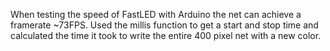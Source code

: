 When testing the speed of FastLED with Arduino the net can achieve a framerate ~73FPS.
Used the millis function to get a start and stop time and calculated the time it took to write the entire 400 pixel net with a new color.